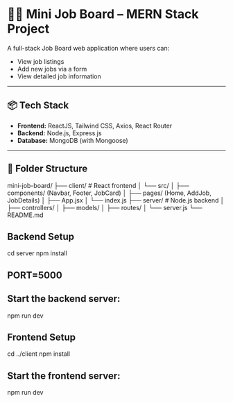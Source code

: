 # 🧑‍💻 Mini Job Board – MERN Stack Project

A full-stack Job Board web application where users can:
- View job listings
- Add new jobs via a form
- View detailed job information

---

## 📦 Tech Stack

- **Frontend:** ReactJS, Tailwind CSS, Axios, React Router
- **Backend:** Node.js, Express.js
- **Database:** MongoDB (with Mongoose)

---

## 📁 Folder Structure

mini-job-board/
├── client/ # React frontend
│ └── src/
│ ├── components/ (Navbar, Footer, JobCard)
│ ├── pages/ (Home, AddJob, JobDetails)
│ ├── App.jsx
│ └── index.js
├── server/ # Node.js backend
│ ├── controllers/
│ ├── models/
│ ├── routes/
│ └── server.js
└── README.md

## Backend Setup
 cd server
npm install

## PORT=5000

## Start the backend server:
npm run dev 


## Frontend Setup
cd ../client
npm install

## Start the  frontend server:
npm run dev 
